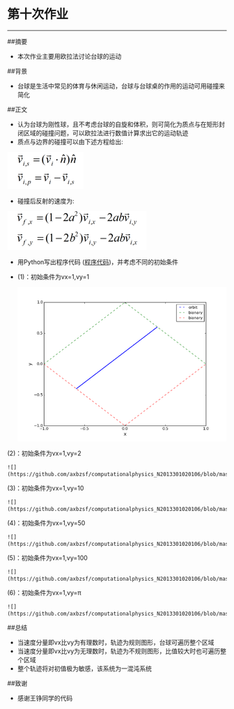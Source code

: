 # 第十次作业



---

##摘要
- 本次作业主要用欧拉法讨论台球的运动

##背景
- 台球是生活中常见的体育与休闲运动，台球与台球桌的作用的运动可用碰撞来简化

##正文
- 认为台球为刚性球，且不考虑台球的自旋和体积，则可简化为质点与在矩形封闭区域的碰撞问题，可以欧拉法进行数值计算求出它的运动轨迹
- 质点与边界的碰撞可以由下述方程给出:
 
![公式1](https://github.com/axbzsf/computationalphysics_N2013301020106/blob/master/homework10/homework101.png)
- 碰撞后反射的速度为:

![公式2](https://github.com/axbzsf/computationalphysics_N2013301020106/blob/master/homework10/homework102.png)
                                                                
- 用Python写出程序代码 ([程序代码](https://github.com/axbzsf/computationalphysics_N2013301020106/blob/master/homework10/homework10.py))，并考虑不同的初始条件

-  (1)：初始条件为vx=1,vy=1

    ![](https://github.com/axbzsf/computationalphysics_N2013301020106/blob/master/homework10/homework10a.png)
      
  (2)：初始条件为vx=1,vy=2
  
    ![](https://github.com/axbzsf/computationalphysics_N2013301020106/blob/master/homework10/homework10b.png)
      
  (3)：初始条件为vx=1,vy=10
  
    ![](https://github.com/axbzsf/computationalphysics_N2013301020106/blob/master/homework10/homework10c.png)
      
  (4)：初始条件为vx=1,vy=50
  
    ![](https://github.com/axbzsf/computationalphysics_N2013301020106/blob/master/homework10/homework10d.png) 
      
  (5)：初始条件为vx=1,vy=100
  
    ![](https://github.com/axbzsf/computationalphysics_N2013301020106/blob/master/homework10/homework10e.png)
      
  (6)：初始条件为vx=1,vy=π
  
    ![](https://github.com/axbzsf/computationalphysics_N2013301020106/blob/master/homework10/homework10f.png)
      

##总结
- 当速度分量即vx比vy为有理数时，轨迹为规则图形，台球可遍历整个区域
- 当速度分量即vx比vy为无理数时，轨迹为不规则图形，比值较大时也可遍历整个区域
- 整个轨迹将对初值极为敏感，该系统为一混沌系统

##致谢
- 感谢王铮同学的代码
